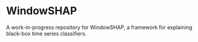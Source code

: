 # WindowSHAP
 
A work-in-progress repository for WindowSHAP, a framework for explaining black-box time series classifiers.
